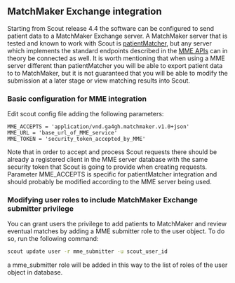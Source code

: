 ## MatchMaker Exchange integration

Starting from Scout release 4.4 the software can be configured to send patient data to a MatchMaker Exchange server.
A MatchMaker server that is tested and known to work with Scout is [patientMatcher](https://github.com/northwestwitch/patientMatcher), but any server which implements the standard endpoints described in the [MME APIs](https://github.com/ga4gh/mme-apis) can in theory be connected as well. It is worth mentioning that when using a MME server different than patientMatcher you will be able to export patient data to to MatchMaker, but it is not guaranteed that you will be able to modify the submission at a later stage or view matching results into Scout.

### Basic configuration for MME integration
Edit scout config file adding the following parameters:
```
MME_ACCEPTS = 'application/vnd.ga4gh.matchmaker.v1.0+json'
MME_URL = 'base_url_of_MME_service'
MME_TOKEN = 'security_token_accepted_by_MME'
```

Note that in order to accept and process Scout requests there should be already a registered client in the MME server database with the same security token that Scout is going to provide when creating requests.  
Parameter MME_ACCEPTS is specific for patientMatcher integration and should probably be modified according to the MME server being used.  


### Modifying user roles to include MatchMaker Exchange submitter privilege
You can grant users the privilege to add patients to MatchMaker and review eventual matches by adding a MME submitter role to the user object. To do so, run the following command:
```bash
scout update user -r mme_submitter -u scout_user_id
```
a mme_submitter role will be added in this way to the list of roles of the user object in database.
